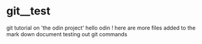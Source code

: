 # git__test
git tutorial on 'the odin project'
hello odin !
here are more files added to the mark down document
testing out git commands